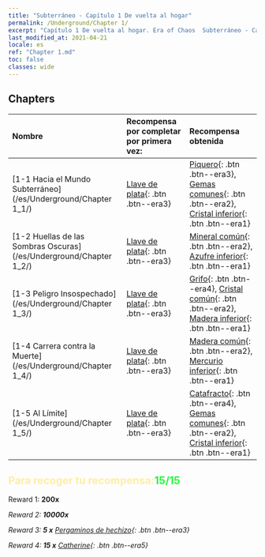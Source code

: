 ```yaml
---
title: "Subterráneo - Capítulo 1 De vuelta al hogar"
permalink: /Underground/Chapter 1/
excerpt: "Capítulo 1 De vuelta al hogar. Era of Chaos  Subterráneo - Capítulo 1. De vuelta al hogar"
last_modified_at: 2021-04-21
locale: es
ref: "Chapter 1.md"
toc: false
classes: wide
---
```


## Chapters

  | Nombre |  Recompensa por completar por primera vez: | Recompensa obtenida |
  |:------------|:------------|:------------| 
  | [1-1 Hacia el Mundo Subterráneo](/es/Underground/Chapter 1_1/) | [Llave de plata](/es/Items/con_693/){: .btn .btn--era3} | [Piquero](/es/Items/unt_190/){: .btn .btn--era3}, [Gemas comunes](/es/Items/mat_10/){: .btn .btn--era2}, [Cristal inferior](/es/Items/mat_5/){: .btn .btn--era1} |
  | [1-2 Huellas de las Sombras Oscuras](/es/Underground/Chapter 1_2/) | [Llave de plata](/es/Items/con_693/){: .btn .btn--era3} | [Mineral común](/es/Items/mat_6/){: .btn .btn--era2}, [Azufre inferior](/es/Items/mat_3/){: .btn .btn--era1} |
  | [1-3 Peligro Insospechado](/es/Underground/Chapter 1_3/) | [Llave de plata](/es/Items/con_693/){: .btn .btn--era3} | [Grifo](/es/Items/unt_192/){: .btn .btn--era4}, [Cristal común](/es/Items/mat_11/){: .btn .btn--era2}, [Madera inferior](/es/Items/mat_1/){: .btn .btn--era1} |
  | [1-4 Carrera contra la Muerte](/es/Underground/Chapter 1_4/) | [Llave de plata](/es/Items/con_693/){: .btn .btn--era3} | [Madera común](/es/Items/mat_7/){: .btn .btn--era2}, [Mercurio inferior](/es/Items/mat_2/){: .btn .btn--era1} |
  | [1-5 Al Límite](/es/Underground/Chapter 1_5/) | [Llave de plata](/es/Items/con_693/){: .btn .btn--era3} | [Catafracto](/es/Items/unt_195/){: .btn .btn--era4}, [Gemas comunes](/es/Items/mat_10/){: .btn .btn--era2}, [Cristal inferior](/es/Items/mat_5/){: .btn .btn--era1} |


## <span style="color: #ffeea0">Para recoger tu recompensa:</span><span style="color: #27f73a">15/15</span>

 Reward 1:  **200x** <i class="fas fa-gem"/>

 Reward 2:  **10000x** <i class="fas fa-coins"/>

 Reward 3: **5 x** [Pergaminos de hechizo](/es/Items/con_694/){: .btn .btn--era3}

 Reward 4: **15 x** [Catherine](/es/Items/her_361/){: .btn .btn--era5}


